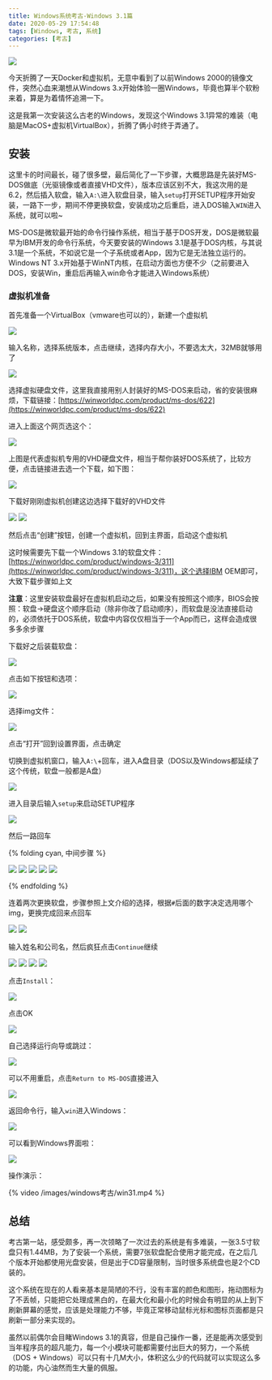 ```yaml
---
title: Windows系统考古-Windows 3.1篇
date: 2020-05-29 17:54:48
tags: [Windows, 考古, 系统]
categories: [考古]
---
```


<img src="/images/windows考古/win31_banner.gif" style="max-height: 250px"/>

今天折腾了一天Docker和虚拟机，无意中看到了以前Windows 2000的镜像文件，突然心血来潮想从Windows 3.x开始体验一圈Windows，毕竟也算半个软粉来着，算是为着情怀追溯一下。

这是我第一次安装这么古老的Windows，发现这个Windows 3.1异常的难装（电脑是MacOS+虚拟机VirtualBox），折腾了俩小时终于弄通了。

<!-- more -->

## 安装 

这里卡的时间最长，碰了很多壁，最后简化了一下步骤，大概思路是先装好MS-DOS做底（光驱镜像或者直接VHD文件），版本应该区别不大，我这次用的是6.2，然后插入软盘，输入`A:\`进入软盘目录，输入`setup`打开SETUP程序开始安装，一路下一步，期间不停更换软盘，安装成功之后重启，进入DOS输入`WIN`进入系统，就可以啦~

MS-DOS是微软最开始的命令行操作系统，相当于基于DOS开发，DOS是微软最早为IBM开发的命令行系统，今天要安装的Windows 3.1是基于DOS内核，与其说3.1是一个系统，不如说它是一个子系统或者App，因为它是无法独立运行的。Windows NT 3.x开始基于WinNT内核，在启动方面也方便不少（之前要进入DOS，安装Win，重启后再输入win命令才能进入Windows系统）

### 虚拟机准备

首先准备一个VirtualBox（vmware也可以的），新建一个虚拟机

<img src="/images/windows考古/win31_setup_1.png" style="max-height: 400px"/>

输入名称，选择系统版本，点击继续，选择内存大小，不要选太大，32MB就够用了

<img src="/images/windows考古/win31_setup_2.png" style="max-height: 400px"/>

选择虚拟硬盘文件，这里我直接用别人封装好的MS-DOS来启动，省的安装很麻烦，下载链接：[https://winworldpc.com/product/ms-dos/622](https://winworldpc.com/product/ms-dos/622)

进入上面这个网页选这个：

<img src="/images/windows考古/win31_setup_5.png" style="max-height: 50px"/>

上图是代表虚拟机专用的VHD硬盘文件，相当于帮你装好DOS系统了，比较方便，点击链接进去选一个下载，如下图：

<img src="/images/windows考古/win31_setup_6.png" style="max-height: 400px"/>

下载好刚刚虚拟机创建这边选择下载好的VHD文件

<img src="/images/windows考古/win31_setup_3.png" style="max-height: 400px"/>

<img src="/images/windows考古/win31_setup_4.png" style="max-height: 400px"/>

然后点击“创建”按钮，创建一个虚拟机，回到主界面，启动这个虚拟机

这时候需要先下载一个Windows 3.1的软盘文件：[https://winworldpc.com/product/windows-3/311](https://winworldpc.com/product/windows-3/311)，这个选择IBM OEM即可，大致下载步骤如上文

**注意**：这里安装软盘最好在虚拟机启动之后，如果没有按照这个顺序，BIOS会按照：软盘->硬盘这个顺序启动（除非你改了启动顺序），而软盘是没法直接启动的，必须依托于DOS系统，软盘中内容仅仅相当于一个App而已，这样会造成很多多余步骤

下载好之后装载软盘：

<img src="/images/windows考古/win31_setup_7.png" style="max-height: 400px"/>

点击如下按钮和选项：

<img src="/images/windows考古/win31_setup_8.png" style="max-height: 300px"/>

选择img文件：

<img src="/images/windows考古/win31_setup_9.png" style="max-height: 400px"/>

点击“打开”回到设置界面，点击确定

切换到虚拟机窗口，输入`A:\`+回车，进入A盘目录（DOS以及Windows都延续了这个传统，软盘一般都是A盘）

<img src="/images/windows考古/win31_setup_10.png" style="max-height: 400px"/>

进入目录后输入`setup`来启动SETUP程序

<img src="/images/windows考古/win31_setup_11.png" style="max-height: 400px"/>

然后一路回车

{% folding cyan, 中间步骤 %}

<img src="/images/windows考古/win31_setup_12.png" style="max-height: 400px"/>

<img src="/images/windows考古/win31_setup_13.png" style="max-height: 400px"/>

<img src="/images/windows考古/win31_setup_14.png" style="max-height: 400px"/>

<img src="/images/windows考古/win31_setup_15.png" style="max-height: 400px"/>

<img src="/images/windows考古/win31_setup_16.png" style="max-height: 400px"/>

{% endfolding %}

连着两次更换软盘，步骤参照上文介绍的选择，根据`#`后面的数字决定选用哪个img，更换完成回来点回车

<img src="/images/windows考古/win31_setup_17.png" style="max-height: 400px"/>

<img src="/images/windows考古/win31_setup_18.png" style="max-height: 400px"/>

输入姓名和公司名，然后疯狂点击`Continue`继续

<img src="/images/windows考古/win31_setup_19.png" style="max-height: 400px"/>

<img src="/images/windows考古/win31_setup_20.png" style="max-height: 400px"/>

<img src="/images/windows考古/win31_setup_21.png" style="max-height: 400px"/>

<img src="/images/windows考古/win31_setup_22.png" style="max-height: 400px"/>

点击`Install`：

<img src="/images/windows考古/win31_setup_23.png" style="max-height: 400px"/>

点击OK

<img src="/images/windows考古/win31_setup_24.png" style="max-height: 400px"/>

自己选择运行向导或跳过：

<img src="/images/windows考古/win31_setup_25.png" style="max-height: 400px"/>

可以不用重启，点击`Return to MS-DOS`直接进入

<img src="/images/windows考古/win31_setup_26.png" style="max-height: 400px"/>

返回命令行，输入`win`进入Windows：

<img src="/images/windows考古/win31_setup_27.png" style="max-height: 400px"/>

可以看到Windows界面啦：

<img src="/images/windows考古/win31_setup_28.png" style="max-height: 400px"/>

操作演示：

{% video /images/windows考古/win31.mp4 %}

## 总结

考古第一站，感受颇多，再一次领略了一次过去的系统是有多难装，一张3.5寸软盘只有1.44MB，为了安装一个系统，需要7张软盘配合使用才能完成，在之后几个版本开始都使用光盘安装，但是出于CD容量限制，当时很多系统盘也是2个CD装的。

这个系统在现在的人看来基本是简陋的不行，没有丰富的颜色和图形，拖动图标为了不丢帧，只能把它处理成黑白的，在最大化和最小化的时候会有明显的从上到下刷新屏幕的感觉，应该是处理能力不够，毕竟正常移动鼠标光标和图标页面都是只刷新一部分来实现的。

虽然以前偶尔会目睹Windows 3.1的真容，但是自己操作一番，还是能再次感受到当年程序员的超凡能力，每一个小模块可能都需要付出巨大的努力，一个系统（DOS + Windows）可以只有十几M大小，体积这么少的代码就可以实现这么多的功能，内心油然而生大量的佩服。